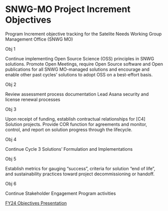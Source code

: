 # SNWG-MO Project Increment Objectives
Program Increment objective tracking for the Satelite Needs Working Group Management Office (SNWG MO)

Obj 1

Continue implementing Open Source Science (OSS) principles in SNWG solutions. Promote Open Meetings, require Open Source software and Open publications for all SNWG MO-managed solutions and encourage and enable other past cycles’ solutions to adopt OSS on a best-effort basis. 


Obj 2

Review assessment process documentation
Lead Asana security and license renewal processes


Obj 3

Upon receipt of funding, establish contractual relationships for [C4] Solution projects. Provide COR function for agreements and monitor, control, and report on solution progress through the lifecycle. 


Obj 4

Continue Cycle 3 Solutions’ Formulation and Implementations


Obj 5

Establish metrics for gauging “success”,  criteria for solution “end of life”, and sustainability practices toward project decommissioning or handoff.


Obj 6

Continue Stakeholder Engagement Program activities

[FY24 Objectives Presentation](https://docs.google.com/presentation/d/17H7_06e7s8qEZj-JD4vPtCXiC8rxW7Ao1mAfdOpLP0M/edit#slide=id.g28432ab875a_1_11)
